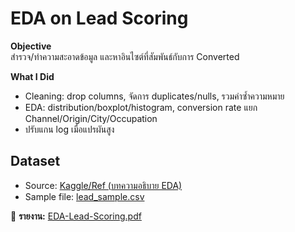 # EDA on Lead Scoring

**Objective**  
สำรวจ/ทำความสะอาดข้อมูล และหาอินไซต์ที่สัมพันธ์กับการ Converted

**What I Did**  
- Cleaning: drop columns, จัดการ duplicates/nulls, รวมค่าซ้ำความหมาย  
- EDA: distribution/boxplot/histogram, conversion rate แยก Channel/Origin/City/Occupation  
- ปรับแกน log เมื่อแปรผันสูง

## Dataset
- Source: [Kaggle/Ref (บทความอธิบาย EDA)](https://www.analyticsvidhya.com/blog/2022/09/exploratory-data-analysis-eda-on-lead-scoring-dataset/)
- Sample file: [lead_sample.csv](./lead_sample.csv) 


📄 **รายงาน:** [EDA-Lead-Scoring.pdf](./EDA-Lead-Scoring.pdf)
